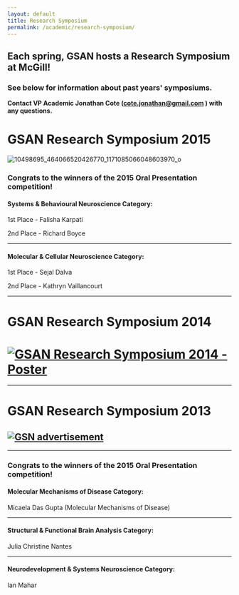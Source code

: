 ```yaml
---
layout: default
title: Research Symposium
permalink: /academic/research-symposium/
---
```


## Each spring, GSAN hosts a Research Symposium at McGill!

### See below for information about past years' symposiums.

**Contact VP Academic Jonathan Cote ([cote.jonathan@gmail.com](mailto:cote.jonathan@gmail.com) ) with any questions.**


# **GSAN Research Symposium 2015**



![10498695_464066520426770_1171085066048603970_o](https://gsaneuro.files.wordpress.com/2013/04/10498695_464066520426770_1171085066048603970_o.jpg?w=600)



### Congrats to the winners of the 2015 Oral Presentation competition!





#### Systems & Behavioural Neuroscience Category:


1st Place - Falisha Karpati

2nd Place - Richard Boyce

____________________________


#### Molecular & Cellular Neuroscience Category:


1st Place - Sejal Dalva

2nd Place - Kathryn Vaillancourt

____________________________



# **GSAN Research Symposium 2014**

#  [![GSAN Research Symposium 2014 - Poster](http://gsaneuro.files.wordpress.com/2013/04/gsan-research-symposium-2014-poster.png?w=600)](http://gsaneuro.files.wordpress.com/2013/04/gsan-research-symposium-2014-poster.png)

________________________________________________________________________________________

# **GSAN Research Symposium 2013**

## [![GSN advertisement](http://gsaneuro.files.wordpress.com/2013/04/gsn-advertisement.png?w=600)](http://gsaneuro.files.wordpress.com/2013/04/gsn-advertisement.png)

________________________________________________________________________________________


### Congrats to the winners of the 2015 Oral Presentation competition!


#### Molecular Mechanisms of Disease Category:

Micaela Das Gupta (Molecular Mechanisms of Disease)

_________________


#### Structural & Functional Brain Analysis Category:

Julia Christine Nantes

_________________


#### Neurodevelopment & Systems Neuroscience Category:

Ian Mahar
